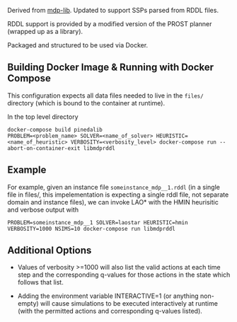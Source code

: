 Derived from [mdp-lib](https://github.com/luisenp/mdp-lib). Updated to support SSPs parsed from RDDL files.

RDDL support is provided by a modified version of the PROST planner (wrapped up as a library).

Packaged and structured to be used via Docker.

Building Docker Image & Running with Docker Compose
---------------------

This configuration expects all data files needed to live in the `files/` directory (which is bound to the container at runtime).

In the top level directory

    docker-compose build pinedalib
    PROBLEM=<problem_name> SOLVER=<name_of_solver> HEURISTIC=<name_of_heuristic> VERBOSITY=<verbosity_level> docker-compose run --abort-on-container-exit libmdprddl

Example
-------

For example, given an instance file `someinstance_mdp__1.rddl` (in a single file in files/, this impelementation is expecting a single rddl file, not separate domain and instance files), we can invoke LAO* with the HMIN heurisitic and verbose output with

    PROBLEM=someinstance_mdp__1 SOLVER=laostar HEURISTIC=hmin VERBOSITY=1000 NSIMS=10 docker-compose run libmdprddl

Additional Options
-------------------

- Values of verbosity >=1000 will also list the valid actions at each
time step and the corresponding q-values for those actions in the
state which follows that list.

- Adding the environment variable INTERACTIVE=1 (or anything non-empty)
  will cause simulations to be executed interactively at runtime (with
  the permitted actions and corresponding q-values listed).